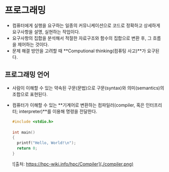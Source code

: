 # 프로그래밍

- 컴퓨터에게 실행을 요구하는 일종의 커뮤니케이션으로 코드로 정확하고 상세하게 요구사항을 설명, 실현하는 작업이다.
- 요구사항의 집합을 분석해서 적절한 자료구조와 함수의 집합으로 변환 후, 그 흐름을 제어하는 것이다.
- 문제 해결 방안을 고려할 때 **Computional thinking(컴퓨팅 사고)**가 요구된다.

## 프로그래밍 언어

- 사람이 이해할 수 있는 약속된 구문(문법)으로 구문(syntax)와 의미(semantics)의 조합으로 표현된다.
- 컴퓨터가 이해할 수 있는 **기계어로 변환하는 컴파일러(compiler, 혹은 인터프리터; interpreter)**를 이용해 명령을 전달한다.

  ```c
  #include <stdio.h>

  int main()
  {
    printf("Hello, World!\n");
    return 0;
  }
  ```

  ![출처: https://hpc-wiki.info/hpc/Compiler](./compiler.png)
